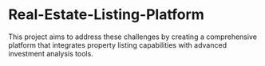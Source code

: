 # Real-Estate-Listing-Platform
This project aims to address these challenges by creating a comprehensive platform that integrates property listing capabilities with advanced investment analysis tools.
